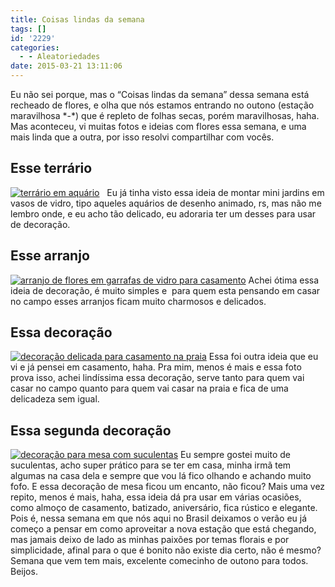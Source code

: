 ```yaml
---
title: Coisas lindas da semana
tags: []
id: '2229'
categories:
  - - Aleatoriedades
date: 2015-03-21 13:11:06
---
```


Eu não sei porque, mas o “Coisas lindas da semana” dessa semana está recheado de flores, e olha que nós estamos entrando no outono (estação maravilhosa \*-\*) que é repleto de folhas secas, porém maravilhosas, haha. Mas aconteceu, vi muitas fotos e ideias com flores essa semana, e uma mais linda que a outra, por isso resolvi compartilhar com vocês.

## Esse terrário

[![terrário em aquário ](/images/2015/03/5a6b7a43b90740c3682117a3dee68b0b-683x1024.jpg)](/images/2015/03/5a6b7a43b90740c3682117a3dee68b0b.jpg)   Eu já tinha visto essa ideia de montar mini jardins em vasos de vidro, tipo aqueles aquários de desenho animado, rs, mas não me lembro onde, e eu acho tão delicado, eu adoraria ter um desses para usar de decoração.

## Esse arranjo

[![arranjo de flores em garrafas de vidro para casamento ](/images/2015/03/fc210f8fd4b213b510dfe0c53d7dcfad.jpg)](/images/2015/03/fc210f8fd4b213b510dfe0c53d7dcfad.jpg) Achei ótima essa ideia de decoração, é muito simples e  para quem esta pensando em casar no campo esses arranjos ficam muito charmosos e delicados.

## Essa decoração

[![decoração delicada para casamento na praia ](/images/2015/03/15dce6b35a7e8259e4ce67a1403bf151-683x1024.jpg)](/images/2015/03/15dce6b35a7e8259e4ce67a1403bf151.jpg) Essa foi outra ideia que eu vi e já pensei em casamento, haha. Pra mim, menos é mais e essa foto prova isso, achei lindíssima essa decoração, serve tanto para quem vai casar no campo quanto para quem vai casar na praia e fica de uma delicadeza sem igual.

## Essa segunda decoração

[![decoração para mesa com suculentas](/images/2015/03/b15dc85020b1cf698ae61146630f51bc.jpg)](/images/2015/03/b15dc85020b1cf698ae61146630f51bc.jpg) Eu sempre gostei muito de suculentas, acho super prático para se ter em casa, minha irmã tem algumas na casa dela e sempre que vou lá fico olhando e achando muito fofo. E essa decoração de mesa ficou um encanto, não ficou? Mais uma vez repito, menos é mais, haha, essa ideia dá pra usar em várias ocasiões, como almoço de casamento, batizado, aniversário, fica rústico e elegante. Pois é, nessa semana em que nós aqui no Brasil deixamos o verão eu já começo a pensar em como aproveitar a nova estação que está chegando, mas jamais deixo de lado as minhas paixões por temas florais e por simplicidade, afinal para o que é bonito não existe dia certo, não é mesmo? Semana que vem tem mais, excelente comecinho de outono para todos. Beijos.
